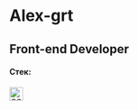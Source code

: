 # Alex-grt
## Front-end Developer

#### Стек:
<p>
<img src="https://simpleicons.org/icons/css3.svg" background="#1572B6" height="24" alt="CSS3" >
</p>

<!--
**alex-grt/alex-grt** is a ✨ _special_ ✨ repository because its `README.md` (this file) appears on your GitHub profile.

Here are some ideas to get you started:

- 🔭 I’m currently working on ...
- 🌱 I’m currently learning ...
- 👯 I’m looking to collaborate on ...
- 🤔 I’m looking for help with ...
- 💬 Ask me about ...
- 📫 How to reach me: ...
- 😄 Pronouns: ...
- ⚡ Fun fact: ...
-->
